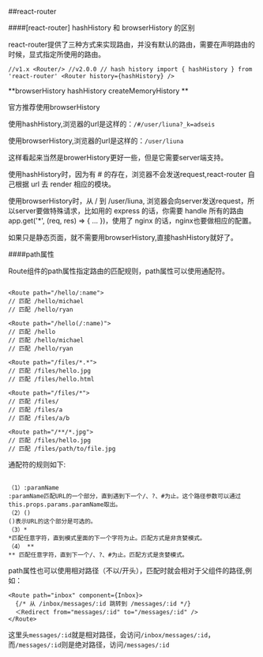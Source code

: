 ##react-router

####[react-router] hashHistory 和 browserHistory 的区别

react-router提供了三种方式来实现路由，并没有默认的路由，需要在声明路由的时候，显式指定所使用的路由。

`//v1.x
<Router/>
//v2.0.0
// hash history
import { hashHistory } from 'react-router'
<Router history={hashHistory} />`

**browserHistory hashHistory createMemoryHistory
**

官方推荐使用browserHistory

使用hashHistory,浏览器的url是这样的：`/#/user/liuna?_k=adseis`

使用browserHistory,浏览器的url是这样的：`/user/liuna`

这样看起来当然是browerHistory更好一些，但是它需要server端支持。

使用hashHistory时，因为有 # 的存在，浏览器不会发送request,react-router 自己根据 url 去 render 相应的模块。

使用browserHistory时，从 / 到 /user/liuna, 浏览器会向server发送request，所以server要做特殊请求，比如用的 express 的话，你需要 handle 所有的路由 app.get('*', (req, res) => { ... })，使用了 nginx 的话，nginx也要做相应的配置。

 

如果只是静态页面，就不需要用browserHistory,直接hashHistory就好了。

####path属性

Route组件的path属性指定路由的匹配规则，path属性可以使用通配符。

```

<Route path="/hello/:name">
// 匹配 /hello/michael
// 匹配 /hello/ryan

<Route path="/hello(/:name)">
// 匹配 /hello
// 匹配 /hello/michael
// 匹配 /hello/ryan

<Route path="/files/*.*">
// 匹配 /files/hello.jpg
// 匹配 /files/hello.html

<Route path="/files/*">
// 匹配 /files/ 
// 匹配 /files/a
// 匹配 /files/a/b

<Route path="/**/*.jpg">
// 匹配 /files/hello.jpg
// 匹配 /files/path/to/file.jpg

```

通配符的规则如下:

```

（1）:paramName
:paramName匹配URL的一个部分，直到遇到下一个/、?、#为止。这个路径参数可以通过this.props.params.paramName取出。
（2）()
()表示URL的这个部分是可选的。
（3）*
*匹配任意字符，直到模式里面的下一个字符为止。匹配方式是非贪婪模式。
（4） **
** 匹配任意字符，直到下一个/、?、#为止。匹配方式是贪婪模式。

```

path属性也可以使用相对路径（不以/开头），匹配时就会相对于父组件的路径,例如：

```
<Route path="inbox" component={Inbox}>
  {/* 从 /inbox/messages/:id 跳转到 /messages/:id */}
  ＜Redirect from="messages/:id" to="/messages/:id" />
</Route>

```

这里头`messages/:id`就是相对路径，会访问`/inbox/messages/:id`，而`/messages/:id`则是绝对路径，访问`/messages/:id`